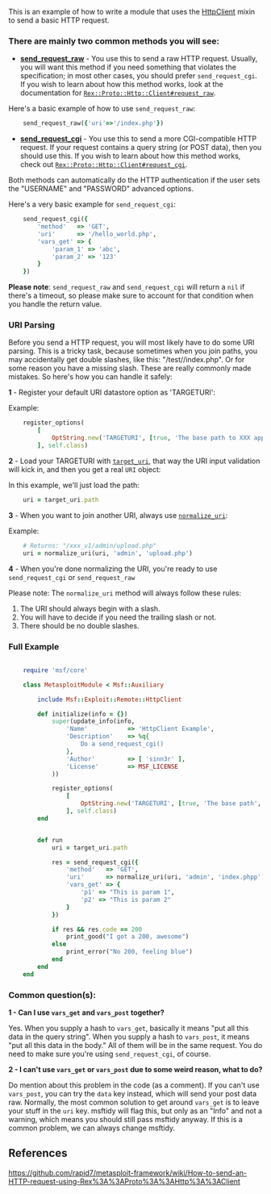 This is an example of how to write a module that uses the [HttpClient](https://rapid7.github.io/metasploit-framework/api/Msf/Exploit/Remote/HttpClient.html) mixin to send a basic HTTP request.

### There are mainly two common methods you will see:

* **[send_request_raw](https://rapid7.github.io/metasploit-framework/api/Msf/Exploit/Remote/HttpClient.html#send_request_raw-instance_method)** - You use this to send a raw HTTP request. Usually, you will want this method if you need something that violates the specification; in most other cases, you should prefer `send_request_cgi`.  If you wish to learn about how this method works, look at the documentation for [`Rex::Proto::Http::Client#request_raw`](https://rapid7.github.io/metasploit-framework/api/Rex/Proto/Http/Client.html#request_raw-instance_method).
 
Here's a basic example of how to use `send_request_raw`:

```ruby
	send_request_raw({'uri'=>'/index.php'})
```

* **[send_request_cgi](https://rapid7.github.io/metasploit-framework/api/Msf/Exploit/Remote/HttpClient.html#send_request_cgi-instance_method)** - You use this to send a more CGI-compatible HTTP request. If your request contains a query string (or POST data), then you should use this.  If you wish to learn about how this method works, check out [`Rex::Proto::Http::Client#request_cgi`](https://rapid7.github.io/metasploit-framework/api/Rex/Proto/Http/Client.html#request_cgi-instance_method).

Both methods can automatically do the HTTP authentication if the user sets the "USERNAME" and "PASSWORD" advanced options.

Here's a very basic example for `send_request_cgi`:

```ruby
	send_request_cgi({
		'method'   => 'GET',
		'uri'      => '/hello_world.php',
		'vars_get' => {
			'param_1' => 'abc',
			'param_2' => '123'
		}
	})
```

**Please note**: `send_request_raw` and `send_request_cgi` will return a `nil` if there's a timeout, so please make sure to account for that condition when you handle the return value.

### URI Parsing

Before you send a HTTP request, you will most likely have to do some URI parsing.  This is a tricky task, because sometimes when you join paths, you may accidentally get double slashes, like this: "/test//index.php".  Or for some reason you have a missing slash.  These are really commonly made mistakes.  So here's how you can handle it safely:

**1** - Register your default URI datastore option as 'TARGETURI':

Example:

```ruby
	register_options(
		[
			OptString.new('TARGETURI', [true, 'The base path to XXX application', '/xxx_v1/'])
		], self.class)
```

**2** - Load your TARGETURI with [`target_uri`](https://rapid7.github.io/metasploit-framework/api/Msf/Exploit/Remote/HttpClient.html#target_uri-instance_method), that way the URI input validation will kick in, and then you get a real `URI` object:

In this example, we'll just load the path:

```ruby
	uri = target_uri.path
```

**3** - When you want to join another URI, always use [`normalize_uri`](https://rapid7.github.io/metasploit-framework/api/Msf/Exploit/Remote/HttpClient.html#normalize_uri-instance_method):

Example:

```ruby
	# Returns: "/xxx_v1/admin/upload.php"
	uri = normalize_uri(uri, 'admin', 'upload.php')
```

**4** - When you're done normalizing the URI, you're ready to use `send_request_cgi` or `send_request_raw`

Please note: The `normalize_uri` method will always follow these rules:

1. The URI should always begin with a slash.
2. You will have to decide if you need the trailing slash or not.
3. There should be no double slashes.

### Full Example

```ruby

	require 'msf/core'

	class MetasploitModule < Msf::Auxiliary

		include Msf::Exploit::Remote::HttpClient

		def initialize(info = {})
			super(update_info(info,
				'Name'           => 'HttpClient Example',
				'Description'    => %q{
					Do a send_request_cgi()
				},
				'Author'         => [ 'sinn3r' ],
				'License'        => MSF_LICENSE
			))

			register_options(
				[
					OptString.new('TARGETURI', [true, 'The base path', '/'])
				], self.class)
		end


		def run
			uri = target_uri.path

			res = send_request_cgi({
				'method'   => 'GET',
				'uri'      => normalize_uri(uri, 'admin', 'index.phpp'),
				'vars_get' => {
					'p1' => "This is param 1",
					'p2' => "This is param 2"
				}
			})

			if res && res.code == 200
				print_good("I got a 200, awesome")
			else
				print_error("No 200, feeling blue")
			end
		end
	end
```

### Common question(s):

**1 - Can I use ```vars_get``` and ```vars_post``` together?**

Yes. When you supply a hash to ```vars_get```, basically it means "put all this data in the query string". When you supply a hash to ```vars_post```, it means "put all this data in the body." All of them will be in the same request. You do need to make sure you're using ```send_request_cgi```, of course.

**2 - I can't use ```vars_get``` or ```vars_post``` due to some weird reason, what to do?**

Do mention about this problem in the code (as a comment). If you can't use ```vars_post```, you can try the ```data``` key instead, which will send your post data raw. Normally, the most common solution to get around ```vars_get``` is to leave your stuff in the ```uri``` key. msftidy will flag this, but only as an "Info" and not a warning, which means you should still pass msftidy anyway. If this is a common problem, we can always change msftidy.

## References

https://github.com/rapid7/metasploit-framework/wiki/How-to-send-an-HTTP-request-using-Rex%3A%3AProto%3A%3AHttp%3A%3AClient